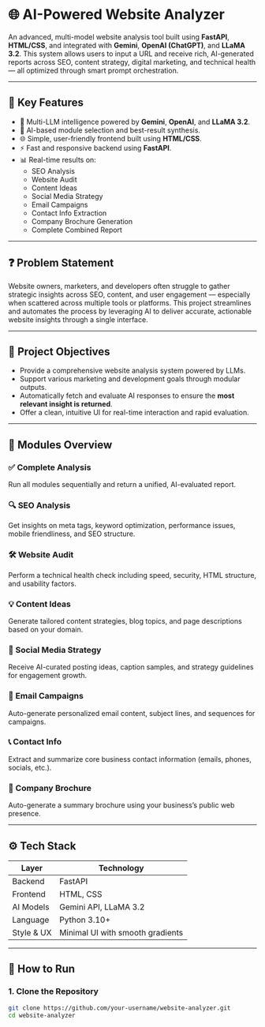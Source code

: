 # 🌐 AI-Powered Website Analyzer

An advanced, multi-model website analysis tool built using **FastAPI**, **HTML/CSS**, and integrated with **Gemini**, **OpenAI (ChatGPT)**, and **LLaMA 3.2**. This system allows users to input a URL and receive rich, AI-generated reports across SEO, content strategy, digital marketing, and technical health — all optimized through smart prompt orchestration.

---

## 🧠 Key Features

- 🔀 Multi-LLM intelligence powered by **Gemini**, **OpenAI**, and **LLaMA 3.2**.
- 🎯 AI-based module selection and best-result synthesis.
- 🌐 Simple, user-friendly frontend built using **HTML/CSS**.
- ⚡ Fast and responsive backend using **FastAPI**.
- 📊 Real-time results on:
  - SEO Analysis
  - Website Audit
  - Content Ideas
  - Social Media Strategy
  - Email Campaigns
  - Contact Info Extraction
  - Company Brochure Generation
  - Complete Combined Report

---

## ❓ Problem Statement

Website owners, marketers, and developers often struggle to gather strategic insights across SEO, content, and user engagement — especially when scattered across multiple tools or platforms. This project streamlines and automates the process by leveraging AI to deliver accurate, actionable website insights through a single interface.

---

## 🎯 Project Objectives

- Provide a comprehensive website analysis system powered by LLMs.
- Support various marketing and development goals through modular outputs.
- Automatically fetch and evaluate AI responses to ensure the **most relevant insight is returned**.
- Offer a clean, intuitive UI for real-time interaction and rapid evaluation.

---

## 📌 Modules Overview

### ✅ Complete Analysis  
Run all modules sequentially and return a unified, AI-evaluated report.

### 🔍 SEO Analysis  
Get insights on meta tags, keyword optimization, performance issues, mobile friendliness, and SEO structure.

### 🛠 Website Audit  
Perform a technical health check including speed, security, HTML structure, and usability factors.

### 💡 Content Ideas  
Generate tailored content strategies, blog topics, and page descriptions based on your domain.

### 📣 Social Media Strategy  
Receive AI-curated posting ideas, caption samples, and strategy guidelines for engagement growth.

### 📧 Email Campaigns  
Auto-generate personalized email content, subject lines, and sequences for campaigns.

### 📞 Contact Info  
Extract and summarize core business contact information (emails, phones, socials, etc.).

### 📄 Company Brochure  
Auto-generate a summary brochure using your business’s public web presence.

---

## ⚙️ Tech Stack

| Layer       | Technology     |
|-------------|----------------|
| Backend     | FastAPI        |
| Frontend    | HTML, CSS      |
| AI Models   | Gemini API, LLaMA 3.2 |
| Language    | Python 3.10+   |
| Style & UX  | Minimal UI with smooth gradients |

---

## 🚀 How to Run

### 1. Clone the Repository

```bash
git clone https://github.com/your-username/website-analyzer.git
cd website-analyzer
